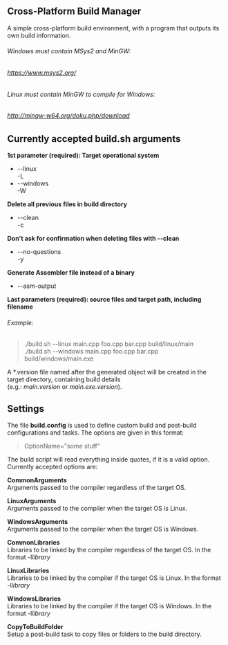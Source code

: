 ## Cross-Platform Build Manager
A simple cross-platform build environment, with a program that outputs its own build information.

###### Windows must contain MSys2 and MinGW:
###### https://www.msys2.org/

###### Linux must contain MinGW to compile for Windows:
###### http://mingw-w64.org/doku.php/download

## Currently accepted build.sh arguments
**1st parameter (required):  Target operational system**
- --linux  
  -L
- --windows  
  -W

**Delete all previous files in build directory**
- --clean  
  -c

**Don't ask for confirmation when deleting files with --clean**
- --no-questions  
  -y

**Generate Assembler file instead of a binary**
- --asm-output

**Last parameters (required): source files and target path, including filename**
###### Example:
> ./build.sh --linux   main.cpp foo.cpp bar.cpp build/linux/main  
> ./build.sh --windows main.cpp foo.cpp bar.cpp build/windows/main.exe  

A \*.version file named after the generated object will be created in the target directory, containing build details  
(e.g.: *main.version* or *main.exe.version*).

#####

## Settings ##
The file **build.config** is used to define custom build and post-build configurations and tasks. The options are given in this format:
> OptionName="some stuff"

The build script will read everything inside quotes, if it is a valid option.
Currently accepted options are:

**CommonArguments**  
Arguments passed to the compiler regardless of the target OS.

**LinuxArguments**  
Arguments passed to the compiler when the target OS is Linux.

**WindowsArguments**  
Arguments passed to the compiler when the target OS is Windows.

**CommonLibraries**  
Libraries to be linked by the compiler regardless of the target OS. In the format -l*library*

**LinuxLibraries**  
Libraries to be linked by the compiler if the target OS is Linux. In the format -l*library*

**WindowsLibraries**  
Libraries to be linked by the compiler if the target OS is Windows. In the format -l*library*

**CopyToBuildFolder**  
Setup a post-build task to copy files or folders to the build directory.

